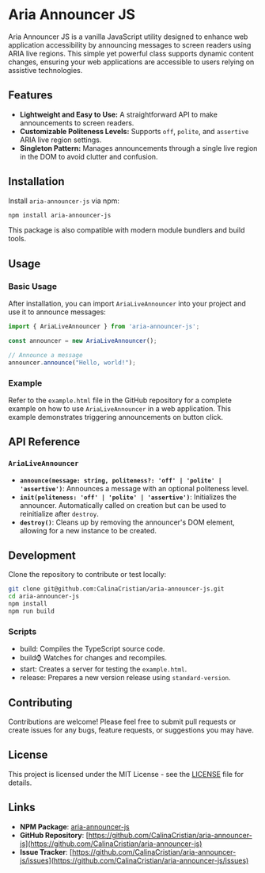 # Aria Announcer JS

Aria Announcer JS is a vanilla JavaScript utility designed to enhance web application accessibility by announcing messages to screen readers using ARIA live regions. This simple yet powerful class supports dynamic content changes, ensuring your web applications are accessible to users relying on assistive technologies.

## Features

- **Lightweight and Easy to Use:** A straightforward API to make announcements to screen readers.
- **Customizable Politeness Levels:** Supports `off`, `polite`, and `assertive` ARIA live region settings.
- **Singleton Pattern:** Manages announcements through a single live region in the DOM to avoid clutter and confusion.

## Installation

Install `aria-announcer-js` via npm:

```bash
npm install aria-announcer-js
```

This package is also compatible with modern module bundlers and build tools.

## Usage

### Basic Usage

After installation, you can import `AriaLiveAnnouncer` into your project and use it to announce messages:

```javascript
import { AriaLiveAnnouncer } from 'aria-announcer-js';

const announcer = new AriaLiveAnnouncer();

// Announce a message
announcer.announce("Hello, world!");
```

### Example

Refer to the `example.html` file in the GitHub repository for a complete example on how to use `AriaLiveAnnouncer` in a web application. This example demonstrates triggering announcements on button click.

## API Reference

### `AriaLiveAnnouncer`

- **`announce(message: string, politeness?: 'off' | 'polite' | 'assertive')`**: Announces a message with an optional politeness level.
- **`init(politeness: 'off' | 'polite' | 'assertive')`**: Initializes the announcer. Automatically called on creation but can be used to reinitialize after `destroy`.
- **`destroy()`**: Cleans up by removing the announcer's DOM element, allowing for a new instance to be created.

## Development

Clone the repository to contribute or test locally:

```bash
git clone git@github.com:CalinaCristian/aria-announcer-js.git
cd aria-announcer-js
npm install
npm run build
```

### Scripts

- build: Compiles the TypeScript source code.
- build:watch: Watches for changes and recompiles.
- start: Creates a server for testing the `example.html`.
- release: Prepares a new version release using `standard-version`.

## Contributing

Contributions are welcome! Please feel free to submit pull requests or create issues for any bugs, feature requests, or suggestions you may have.

## License

This project is licensed under the MIT License - see the [LICENSE](https://github.com/CalinaCristian/aria-announcer-js/blob/main/LICENSE) file for details.

## Links

- **NPM Package**: [aria-announcer-js](https://www.npmjs.com/package/aria-announcer-js)
- **GitHub Repository**: [https://github.com/CalinaCristian/aria-announcer-js](https://github.com/CalinaCristian/aria-announcer-js)
- **Issue Tracker**: [https://github.com/CalinaCristian/aria-announcer-js/issues](https://github.com/CalinaCristian/aria-announcer-js/issues)
